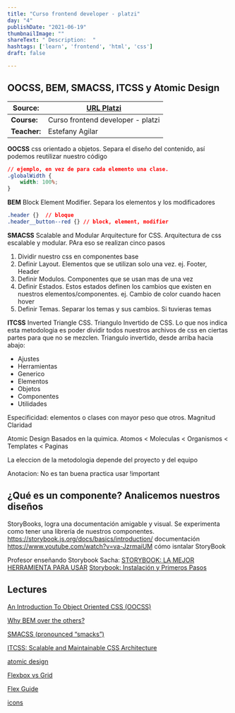 ```yaml
---
title: "Curso frontend developer - platzi"
day: "4"
publishDate: "2021-06-19"
thumbnailImage: ""
shareText: " Description:  "
hashtags: ['learn', 'frontend', 'html', 'css']
draft: false

---
```


## OOCSS, BEM, SMACSS, ITCSS y Atomic Design

| Source:      | [URL Platzi](https://platzi.com/clases/1640-frontend-developer/) |
| ------------ | ------------------------------------------------------------ |
| **Course:**  | Curso frontend developer - platzi                            |
| **Teacher:** | Estefany Agilar                                              |



**OOCSS**
css orientado a objetos. Separa el diseño del contenido, así podemos reutilizar nuestro código

```css
// ejemplo, en vez de para cada elemento una clase.
.globalWidth {
	width: 100%;
}
```

**BEM**
Block Element Modifier. Separa los elementos y los modificadores

```css
.header {}  // bloque
.header__button--red {} // block, element, modifier
```

**SMACSS**
Scalable and Modular Arquitecture for CSS. Arquitectura de css escalable y modular. PAra eso se realizan cinco pasos

1. Dividir nuestro css en componentes base
2. Definir Layout. Elementos que se utilizan solo una vez. ej. Footer, Header
3. Definir Modulos. Componentes que se usan mas de una vez
4. Definir Estados. Estos estados definen los cambios que existen en nuestros elementos/componentes. ej. Cambio de color cuando hacen hover
5. Definir Temas. Separar los temas y sus cambios. Si tuvieras temas

**ITCSS**
Inverted Triangle CSS. Triangulo Invertido de CSS. Lo que nos indica esta metodologia es poder dividir todos nuestros archivos de css en ciertas partes para que no se mezclen.
Triangulo invertido, desde arriba hacia abajo:

- Ajustes
- Herramientas
- Generico
- Elementos
- Objetos
- Componentes
- Utilidades

Especificidad: elementos o clases con mayor peso que otros.
Magnitud
Claridad

Atomic Design
Basados en la quimica.
Atomos < Moleculas < Organismos < Templates < Paginas

La eleccion de la metodologia depende del proyecto y del equipo

Anotacion: No es tan buena practica usar !important



## ¿Qué es un componente? Analicemos nuestros diseños

StoryBooks, logra una documentación amigable y visual. Se experimenta como tener una librería de nuestros componentes.
https://storybook.js.org/docs/basics/introduction/ documentación
https://www.youtube.com/watch?v=va-JzrmaiUM cómo isntalar StoryBook

Profesor enseñando Storybook Sacha:
[STORYBOOK: LA MEJOR HERRAMIENTA PARA USAR](https://www.youtube.com/watch?v=lA-4Hz9N7qA)
[Storybook: Instalación y Primeros Pasos](https://www.youtube.com/watch?v=WgsaTWmzvFE)

## Lectures

[An Introduction To Object Oriented CSS (OOCSS)](https://www.smashingmagazine.com/2011/12/an-introduction-to-object-oriented-css-oocss/)

[Why BEM over the others?](http://getbem.com/introduction/)

[SMACSS (pronounced “smacks”) ](http://smacss.com/)

[ITCSS: Scalable and Maintainable CSS Architecture](https://www.xfive.co/blog/itcss-scalable-maintainable-css-architecture/)

[atomic design](https://bradfrost.com/blog/post/atomic-web-design/)

[Flexbox vs Grid](https://platzi.com/blog/flexbox-vs-css-grid-cual-es-la-diferencia/) 

[Flex Guide](https://css-tricks.com/snippets/css/a-guide-to-flexbox/)

[icons](https://iconos8.es/icons/set/learning)

